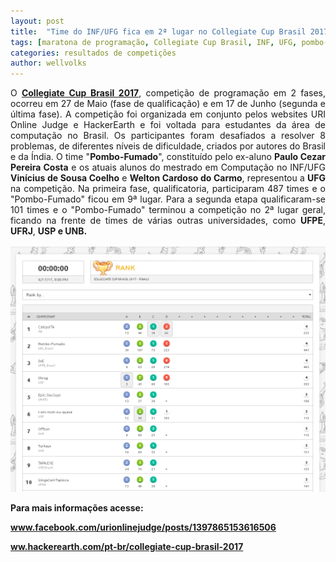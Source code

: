 ```yaml
---
layout: post
title:  "Time do INF/UFG fica em 2ª lugar no Collegiate Cup Brasil 2017"
tags: [maratona de programação, Collegiate Cup Brasil, INF, UFG, pombo-fumado, pombo fumado]
categories: resultados de competições
author: wellvolks
---
```

<p align="justify"> O <b><a href="www.hackerearth.com/pt-br/collegiate-cup-brasil-2017/">Collegiate Cup Brasil 2017</a></b>, competição de programação em 2 fases, ocorreu em 27 de Maio (fase de qualificação) e em 17 de Junho (segunda e última fase). A competição foi organizada em conjunto pelos websites URI Online Judge e HackerEarth e foi voltada para estudantes da área de computação no Brasil. Os participantes foram desafiados a resolver 8 problemas, de diferentes níveis de dificuldade, criados por autores do Brasil e da Índia. O time "<b>Pombo-Fumado</b>", constituído pelo ex-aluno <b>Paulo Cezar Pereira Costa</b> e os atuais alunos do mestrado em Computação no INF/UFG <b>Vinícius de Sousa Coelho</b> e <b>Welton Cardoso do Carmo</b>, representou a <b>UFG</b> na competição. Na primeira fase, qualificatoria, participaram 487 times e o "Pombo-Fumado" ficou em 9ª lugar. Para a segunda etapa qualificaram-se 101 times e o "Pombo-Fumado" terminou a competição no 2ª lugar geral, ficando na frente de times de várias outras universidades, como <b>UFPE</b>, <b>UFRJ</b>, <b>USP<b/> e <b>UNB</b>. </p>

<p><img src="/_assets/images/pombo-fumado.PNG" class="center-image"></p>

Para mais informações acesse:
<p>
<a href = "www.facebook.com/urionlinejudge/posts/1397865153616506"> www.facebook.com/urionlinejudge/posts/1397865153616506 </a>
</p>
<p>
<a href = "www.hackerearth.com/pt-br/collegiate-cup-brasil-2017/"> ww.hackerearth.com/pt-br/collegiate-cup-brasil-2017 </a>
</p>

